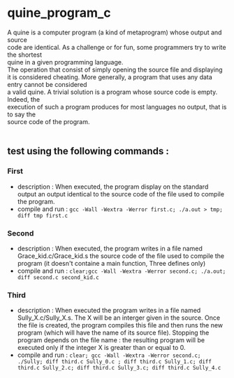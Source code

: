 # quine_program_c<br/>

A quine is a computer program (a kind of metaprogram) whose output and source<br/>
code are identical. As a challenge or for fun, some programmers try to write the shortest<br/>
quine in a given programming language.<br/>
The operation that consist of simply opening the source file and displaying it is considered cheating. More generally, a program that uses any data entry cannot be considered<br/>
a valid quine. A trivial solution is a program whose source code is empty. Indeed, the<br/>
execution of such a program produces for most languages no output, that is to say the<br/>
source code of the program.<br/>
<br/>
## test using the following commands :
### First
* description :  When executed, the program display on the standard output an output identical to the source code of the file used to compile the program.<br/>
* compile and run : `gcc -Wall -Wextra -Werror first.c; ./a.out > tmp; diff tmp first.c`<br/>

### Second
* description :  When executed, the program writes in a file named Grace_kid.c/Grace_kid.s the source code of the file used to compile the program (it doesn't containe a main function, Three defines only)<br/>
* compile and run : `clear;gcc -Wall -Wextra -Werror second.c; ./a.out; diff second.c second_kid.c`<br/>

### Third
* description :  When executed the program writes in a file named Sully_X.c/Sully_X.s. The X will be an interger given in the source. Once the file is created, the program compiles this file and then runs the new                            program (which will have the name of its source file). Stopping the program depends on the file name : the resulting program will be executed only if the integer X is greater than or equal to 0.<br/>
* compile and run : `clear; gcc -Wall -Wextra -Werror second.c; ./Sully; diff third.c Sully_0.c ; diff third.c Sully_1.c; diff third.c Sully_2.c; diff third.c Sully_3.c; diff third.c Sully_4.c`<br/>
